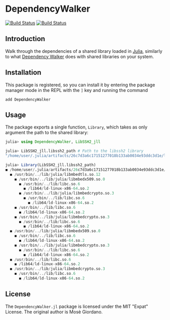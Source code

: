 # DependencyWalker

[![Build Status](https://travis-ci.com/giordano/DependencyWalker.jl.svg?branch=master)](https://travis-ci.com/giordano/DependencyWalker.jl)
[![Build Status](https://cloud.drone.io/api/badges/giordano/DependencyWalker.jl/status.svg)](https://cloud.drone.io/giordano/DependencyWalker.jl)

## Introduction

Walk through the dependencies of a shared library loaded in
[Julia](https://julialang.org/), similarly to what [Dependency
Walker](https://en.wikipedia.org/wiki/Dependency_Walker) does with shared
libraries on your system.

## Installation

This package is registered, so you can install it by entering the package
manager mode in the REPL with the `]` key and running the command

```
add DependencyWalker
```

## Usage

The package exports a single function, `Library`, which takes as only argument
the path to the shared library:

```julia
julia> using DependencyWalker, LibSSH2_jll

julia> LibSSH2_jll.libssh2_path # Path to the libssh2 library
"/home/user/.julia/artifacts/26c7d3a6c17151277018b133ab0034e93ddc3d1e/lib/libssh2.so"

julia> Library(LibSSH2_jll.libssh2_path)
◼ /home/user/.julia/artifacts/26c7d3a6c17151277018b133ab0034e93ddc3d1e/lib/libssh2.so
  ◼ /usr/bin/../lib/julia/libmbedtls.so.12
    ◼ /usr/bin/../lib/julia/libmbedx509.so.0
      ◼ /usr/bin/../lib/libc.so.6
        ◼ /lib64/ld-linux-x86-64.so.2
      ◼ /usr/bin/../lib/julia/libmbedcrypto.so.3
        ◼ /usr/bin/../lib/libc.so.6
          ◼ /lib64/ld-linux-x86-64.so.2
    ◼ /usr/bin/../lib/libc.so.6
      ◼ /lib64/ld-linux-x86-64.so.2
    ◼ /usr/bin/../lib/julia/libmbedcrypto.so.3
      ◼ /usr/bin/../lib/libc.so.6
        ◼ /lib64/ld-linux-x86-64.so.2
  ◼ /usr/bin/../lib/julia/libmbedx509.so.0
    ◼ /usr/bin/../lib/libc.so.6
      ◼ /lib64/ld-linux-x86-64.so.2
    ◼ /usr/bin/../lib/julia/libmbedcrypto.so.3
      ◼ /usr/bin/../lib/libc.so.6
        ◼ /lib64/ld-linux-x86-64.so.2
  ◼ /usr/bin/../lib/libc.so.6
    ◼ /lib64/ld-linux-x86-64.so.2
  ◼ /usr/bin/../lib/julia/libmbedcrypto.so.3
    ◼ /usr/bin/../lib/libc.so.6
      ◼ /lib64/ld-linux-x86-64.so.2
```

## License

The `DependencyWalker.jl` package is licensed under the MIT "Expat" License.
The original author is Mosè Giordano.

